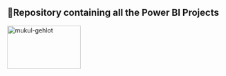 ## 🔖Repository containing all the Power BI Projects 
<a href="https://linkedin.com/in/mukul-gehlot" target="blank"><img align="center" src="https://deltalyz.com/wp-content/uploads/2023/02/Microsoft-Power-BI-Symbol.png" alt="mukul-gehlot" height="100" width="170" /></a>
